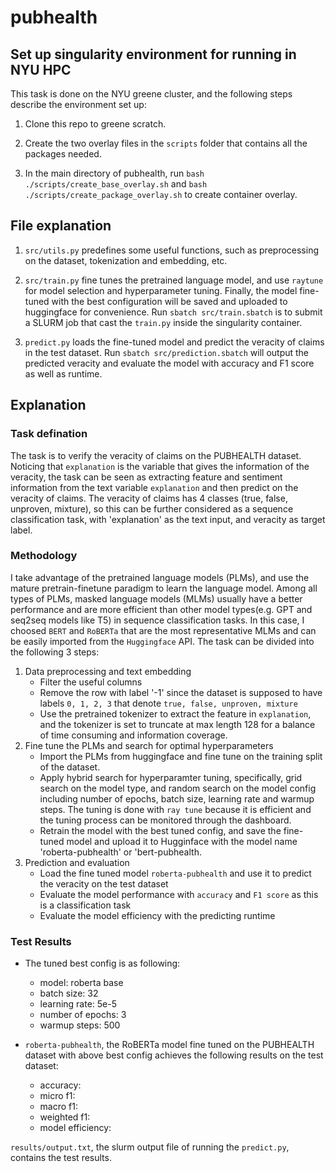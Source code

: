 # pubhealth

## Set up singularity environment for running in NYU HPC
This task is done on the NYU greene cluster, and the following steps describe the environment set up:
1. Clone this repo to greene scratch.

2. Create the two overlay files in the `scripts` folder that contains all the packages needed.

3. In the main directory of pubhealth, run `bash ./scripts/create_base_overlay.sh` and `bash ./scripts/create_package_overlay.sh` to create container overlay.

## File explanation
1. `src/utils.py` predefines some useful functions, such as preprocessing on the dataset, tokenization and embedding, etc.

2. `src/train.py` fine tunes the pretrained language model, and use `raytune` for model selection and hyperparameter tuning. Finally, the model fine-tuned with the best configuration will be saved and uploaded to huggingface for convenience. Run `sbatch src/train.sbatch` is to submit a SLURM job that cast the `train.py` inside the singularity container.

3. `predict.py` loads the fine-tuned model and predict the veracity of claims in the test dataset. Run `sbatch src/prediction.sbatch` will output the predicted veracity and evaluate the model with accuracy and F1 score as well as runtime.

## Explanation

### Task defination
The task is to verify the veracity of claims on the PUBHEALTH dataset. Noticing that `explanation` is the variable that gives the information of the veracity, the task can be seen as extracting feature and sentiment information from the text variable `explanation` and then predict on the veracity of claims. The veracity of claims has 4 classes (true, false, unproven, mixture), so this can be further considered as a sequence classification task, with 'explanation' as the text input, and veracity as target label.

### Methodology
I take advantage of the pretrained language models (PLMs), and use the mature pretrain-finetune paradigm to learn the language model. Among all types of PLMs, masked language models (MLMs) usually have a better performance and are more efficient than other model types(e.g. GPT and seq2seq models like T5) in sequence classification tasks. In this case, I choosed `BERT` and `RoBERTa` that are the most representative MLMs and can be easily imported from the `Huggingface` API. The task can be divided into the following 3 steps:
1. Data preprocessing and text embedding
    - Filter the useful columns
    - Remove the row with label '-1' since the dataset is supposed to have labels `0, 1, 2, 3` that denote `true, false, unproven, mixture`
    - Use the pretrained tokenizer to extract the feature in `explanation`, and the tokenizer is set to truncate at max length 128 for a balance of time consuming and information coverage.
2. Fine tune the PLMs and search for optimal hyperparameters
    - Import the PLMs from huggingface and fine tune on the training split of the dataset.
    - Apply hybrid search for hyperparamter tuning, specifically, grid search on the model type, and random search on the model config including number of epochs, batch size, learning rate and warmup steps. The tuning is done with `ray tune` because it is efficient and the tuning process can be monitored through the dashboard.
    - Retrain the model with the best tuned config, and save the fine-tuned model and upload it to Hugginface with the model name 'roberta-pubhealth' or 'bert-pubhealth.
3. Prediction and evaluation
    - Load the fine tuned model `roberta-pubhealth` and use it to predict the veracity on the test dataset
    - Evaluate the model performance  with `accuracy` and `F1 score` as this is a classification task
    - Evaluate the model efficiency with the predicting runtime

### Test Results
- The tuned best config is as following:
    - model: roberta base
    - batch size: 32
    - learning rate: 5e-5
    - number of epochs: 3
    - warmup steps: 500

- `roberta-pubhealth`, the RoBERTa model fine tuned on the PUBHEALTH dataset with above best config achieves the following results on the test dataset:
    - accuracy: 
    - micro f1:
    - macro f1:
    - weighted f1:
    - model efficiency: 

`results/output.txt`, the slurm output file of running the `predict.py`, contains the test results.